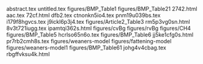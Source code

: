 abstract.tex
untitled.tex
figures/BMP_Table1
figures/BMP_Table21
2742.html
aac.tex
72cf.html
dfb2.tex
ctnonkn5io4.tex
pnm19u039bs.tex
i179f8hgvcs.tex
j9ickl6p3j4.tex
figures/Article2_Table3
rm5p3vg0sn.html
8v3t721iugg.tex
ipamtqi362s.html
figures/cvBg
figures/rvBg
figures/CH4
figures/BMP_Table5
hcrlso65n6o.tex
figures/BMP_Table6
jj5ke1cfg0s.html
pr7rb2cmh8s.tex
figures/weaners-model
figures/fattening-model
figures/weaners-model1
figures/BMP_Table61
johg4v4cbag.tex
rbgffvksu4k.html